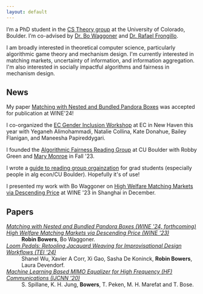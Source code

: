 ```yaml
---
layout: default
---
```


I’m a PhD student in the [CS Theory group](https://www.colorado.edu/cs-theory/) at the University of Colorado, Boulder. I’m co-advised by [Dr. Bo Waggoner](https://www.bowaggoner.com/) and [Dr. Rafael Frongillo](https://raf.prof/).

I am broadly interested in theoretical computer science, particularly algorithmic game theory and mechanism design. I'm currently interested in matching markets, uncertainty of information, and information aggregation. I'm also interested in socially impactful algorithms and fairness in mechanism design.  

## News

My paper [Matching with Nested and Bundled Pandora Boxes](https://arxiv.org/abs/2406.08711) was accepted for publication at WINE'24!

I co-organized the [EC Gender Inclusion Workshop](https://sites.google.com/view/ecgiw/home) at EC in New Haven this year with Yeganeh Alimohammadi, Natalie Collina, Kate Donahue, Bailey Flanigan, and Maneesha Papireddygari.

I founded the [Algorithmic Fairness Reading Group](https://drive.google.com/drive/folders/1I34giRyqhKqOTpaFyXA0iEpjCagsZpB5?usp=sharing) at CU Boulder with Robby Green and [Mary Monroe](https://mfmonroe.github.io/) in Fall '23. 

I wrote a [guide to reading group orgainzation](https://docs.google.com/document/d/1KMIdVBVf3o2abj_cYCc5OBPR7b1NEYg5a9ndxVi2kOA/edit?usp=sharing) for grad students (especially people in alg econ/CU Boulder). Hopefully it's of use!

I presented my work with Bo Waggoner on [High Welfare Matching Markets via Descending Price](https://link.springer.com/chapter/10.1007/978-3-031-48974-7_4) at WINE '23  in Shanghai in December. 

## Papers

<dl>
<dt><em><a href="https://arxiv.org/abs/2406.08711" target="_blank" rel="noopener noreferrer">Matching with Nested and Bundled Pandora Boxes (WINE '24, forthcoming)</a></em></dt>
<dt><em><a href="https://arxiv.org/abs/2203.02023" target="_blank" rel="noopener noreferrer">High Welfare Matching Markets via Descending Price (WINE '23)</a></em></dt>
<dd><b>Robin Bowers</b>, Bo Waggoner.</dd>
<dt><em><a href="\href{https://dl.acm.org/doi/fullHtml/10.1145/3623509.3633358" target="_blank" rel="noopener noreferrer">Loom Pedals: Retooling Jacquard Weaving for Improvisational Design Workflows (TEI '24)</a></em></dt>
<dd>Shanel Wu, Xavier A Corr, Xi Gao, Sasha De Koninck, <b>Robin Bowers</b>, Laura Devendorf.</dd>
<dt><em><a href="https://ieeexplore.ieee.org/document/9206600" target="_blank" rel="noopener noreferrer">Machine Learning Based MIMO Equalizer for High Frequency (HF) Communications (IJCNN '20)</a></em></dt>
<dd>S. Spillane, K. H. Jung, <b>Bowers</b>, T. Peken, M. H. Marefat and T. Bose.</dd>
</dl>
